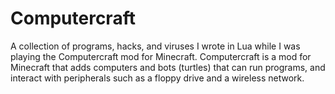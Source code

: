 Computercraft
=============

A collection of programs, hacks, and viruses I wrote in Lua while I was playing the Computercraft mod for Minecraft. Computercraft is a mod for Minecraft that adds computers and bots (turtles) that can run programs, and interact with peripherals such as a floppy drive and a wireless network.
